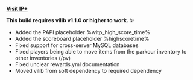 **[Visit IP+](https://www.spigotmc.org/resources/105019/)**

**This build requires vilib v1.1.0 or higher to work. ✨**

- Added the PAPI placeholder %witp_high_score_time%
- Added the scoreboard placeholder %highscoretime%
- Fixed support for cross-server MySQL databases 
- Fixed players being able to move items from the parkour inventory to other inventories (/pv)
- Fixed unclear rewards.yml documentation
- Moved vilib from soft dependency to required dependency 